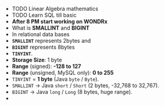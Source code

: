 - TODO Linear Algebra mathematics
- TODO Learn SQL till basic
- **After 8 PM start working on WONDRx**
- What is **SMALLINT** and **BIGINT**
- In relational data bases
- **`SMALLINT`** represents 2bytes and
- **`BIGINT`** represents 8bytes
- **`TINYINT`**.
- **Storage Size**: 1 byte
- **Range** (signed): **-128 to 127**
- **Range** (unsigned, MySQL only): **0 to 255**
- `TINYINT` = **1 byte** (Java `byte` / `Byte`).
- `SMALLINT` → Java `short` / `Short` (2 bytes, -32,768 to 32,767).
- `BIGINT` → Java `long` / `Long` (8 bytes, huge range).
-